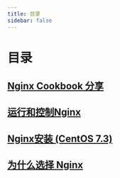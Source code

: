 ```yaml
---
title: 目录
sidebar: false
---
```

# 目录

## [Nginx Cookbook 分享](4.md)
## [运行和控制Nginx](3.md)
## [Nginx安装 (CentOS 7.3)](2.md)
## [为什么选择 Nginx](1.md)
